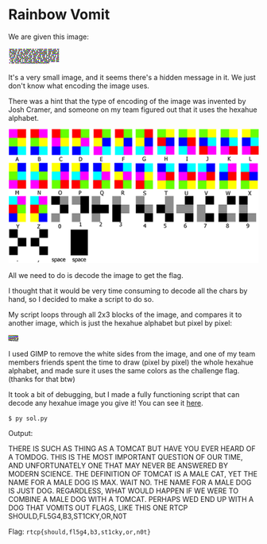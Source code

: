 # Rainbow Vomit

We are given this image:

![](output-chall.png)

It's a very small image, and it seems there's a hidden message in it. We just don't know what encoding the image uses.

There was a hint that the type of encoding of the image was invented by Josh Cramer, and someone on my team figured out that it uses the hexahue alphabet.

[![](hexahue.png)](https://www.omniglot.com/conscripts/hexahue.php)

All we need to do is decode the image to get the flag.

I thought that it would be very time consuming to decode all the chars by hand, so I decided to make a script to do so.

My script loops through all 2x3 blocks of the image, and compares it to another image, which is just the hexahue alphabet but pixel by pixel:

![](alphabet.png)

I used GIMP to remove the white sides from the image, and one of my team members friends spent the time to draw (pixel by pixel) the whole hexahue alphabet, and made sure it uses the same colors as the challenge flag. (thanks for that btw)

It took a bit of debugging, but I made a fully functioning script that can decode any hexahue image you give it! You can see it [here](sol.py).

```
$ py sol.py
```

Output:

THERE IS SUCH AS THING AS A TOMCAT BUT HAVE YOU EVER HEARD OF A TOMDOG. THIS IS THE MOST IMPORTANT QUESTION OF OUR TIME, AND UNFORTUNATELY ONE THAT MAY NEVER BE ANSWERED BY MODERN SCIENCE. THE DEFINITION OF TOMCAT IS A MALE CAT, YET THE NAME FOR A MALE DOG IS MAX. WAIT NO. THE NAME FOR A MALE DOG IS JUST DOG. REGARDLESS, WHAT WOULD HAPPEN IF WE WERE TO COMBINE A MALE DOG WITH A TOMCAT. PERHAPS WED END UP WITH A DOG THAT VOMITS OUT FLAGS, LIKE THIS ONE RTCP SHOULD,FL5G4,B3,ST1CKY,OR,N0T

Flag: `rtcp{should,fl5g4,b3,st1cky,or,n0t}`
